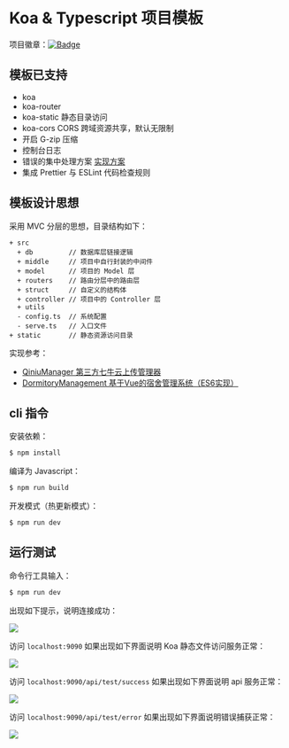 # Koa & Typescript 项目模板

项目徽章：[![Badge](https://img.shields.io/badge/TPL-koa--template--ts-blue)](https://github.com/EsunR/koa-template-ts)

## 模板已支持

- koa
- koa-router
- koa-static 静态目录访问
- koa-cors CORS 跨域资源共享，默认无限制
- 开启 G-zip 压缩
- 控制台日志
- 错误的集中处理方案 [实现方案](https://blog.esunr.xyz/2019/11/koa%E7%9A%84%E9%94%99%E8%AF%AF%E5%A4%84%E7%90%86%E6%96%B9%E6%A1%88/)
- 集成 Prettier 与 ESLint 代码检查规则

## 模板设计思想

采用 MVC 分层的思想，目录结构如下：

```
+ src
  + db         // 数据库层链接逻辑
  + middle     // 项目中自行封装的中间件
  + model      // 项目的 Model 层
  + routers    // 路由分层中的路由层
  + struct     // 自定义的结构体
  + controller // 项目中的 Controller 层
  + utils 
  - config.ts  // 系统配置
  - serve.ts   // 入口文件
+ static       // 静态资源访问目录
```

实现参考：

- [QiniuManager 第三方七牛云上传管理器](https://github.com/EsunR/QiniuManager)
- [DormitoryManagement 基于Vue的宿舍管理系统（ES6实现）](https://github.com/EsunR/DormitoryManagement)

## cli 指令

安装依赖：

```sh
$ npm install
```

编译为 Javascript：

```sh
$ npm run build
```

开发模式（热更新模式）：

```sh
$ npm run dev
```

## 运行测试

命令行工具输入：

```sh
$ npm run dev
```

出现如下提示，说明连接成功：

![](http://img.cdn.esunr.xyz/markdown/20200330103338.png)

访问 `localhost:9090` 如果出现如下界面说明 Koa 静态文件访问服务正常：

![](http://img.cdn.esunr.xyz/markdown/20200330105130.png)

访问 `localhost:9090/api/test/success` 如果出现如下界面说明 api 服务正常：

![](http://img.cdn.esunr.xyz/markdown/20200330110550.png)

访问 `localhost:9090/api/test/error` 如果出现如下界面说明错误捕获正常：

![](http://img.cdn.esunr.xyz/markdown/20200330110635.png)
